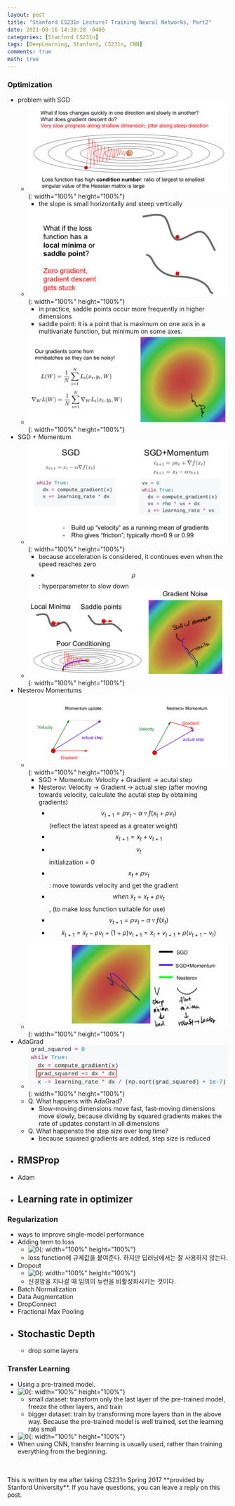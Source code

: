 ```yaml
---
layout: post
title: "Stanford CS231n Lecture7 Training Neural Networks, Part2"
date: 2021-08-16 14:38:28 -0400
categories: [Stanford CS231n]
tags: [DeepLearning, Stanford, CS231n, CNN]
comments: true
math: true
---
```


### Optimization
- problem with SGD
    - ![1](/images/cs231n/lec7/1.png){: width="100%" height="100%"}
        - the slope is small horizontally and steep vertically
    - ![2](/images/cs231n/lec7/2.png){: width="100%" height="100%"}
        - in practice, saddle points occur more frequently in higher dimensions
        - saddle point: it is a point that is maximum on one axis in a multivariate function, but minimum on some axes.
    - ![3](/images/cs231n/lec7/3.png){: width="100%" height="100%"}
- SGD + Momentum
    - ![4](/images/cs231n/lec7/4.png){: width="100%" height="100%"}
        - because acceleration is considered, it continues even when the speed reaches zero
        - $$\rho$$: hyperparameter to slow down
    - ![5](/images/cs231n/lec7/5.png){: width="100%" height="100%"} 
- Nesterov Momentums
    - ![6](/images/cs231n/lec7/6.png){: width="100%" height="100%"} 
        - SGD + Momentum: Velocity + Gradient -> acutal step
        - Nesterov: Velocity -> Gradient -> actual step (after moving towards velocity, calculate the acutal step by obtaining gradients)
            - $$v_{t+1} = \rho v_t - \alpha \triangledown f(x_t + \rho v_t)$$ (reflect the latest speed as a greater weight)
            - $$x_{t+1} = x_t + v_{t+1}$$
            - $$v_t$$ initialization = 0
            - $$x_t + \rho v_t$$: move towards velocity and get the gradient
            - $$when \ \tilde x_t = x_t + \rho v_t$$, (to make loss function suitable for use)
            - $$v_{t+1} = \rho v_t - \alpha \triangledown f(\tilde x_t)$$
            - $$\tilde x_{t+1} = \tilde x_t - \rho v_t + (1 + \rho) v_{t+1} = \tilde x_t + v_{t+1} + \rho(v_{t+1} - v_t)$$
    - ![7](/images/cs231n/lec7/7.png){: width="100%" height="100%"} 
- AdaGrad
    - ![8](/images/cs231n/lec7/8.png){: width="100%" height="100%"}
    - Q. What happens with AdaGrad?
        - Slow-moving dimensions move fast, fast-moving dimensions move slowly, because dividing by squared gradients makes the rate of updates constant in all dimensions 
    - Q. What happensto the step size over long time?
        - because squared gradients are added, step size is reduced 
- RMSProp
    -  
- Adam
- Learning rate in optimizer
    -  

### Regularization
- ways to improve single-model performance
- Adding term to loss
    - ![0](/images/cs231n/lec7/0.png){: width="100%" height="100%"}
    - loss function에 규제값을 붙여준다. 하지만 딥러닝에서는 잘 사용하지 않는다.
- Dropout
    - ![0](/images/cs231n/lec7/0.png){: width="100%" height="100%"} 
    - 신경망을 지나갈 때 임의의 뉴런을 비활성화시키는 것이다.
- Batch Normalization
- Data Augmentation
- DropConnect
- Fractional Max Pooling
- Stochastic Depth
    - 
    - drop some layers

### Transfer Learning
- Using a pre-trained model.
- ![0](/images/cs231n/lec7/0.png){: width="100%" height="100%"}
    - small dataset: transform only the last layer of the pre-trained model, freeze the other layers, and train
    - bigger dataset: train by transforming more layers than in the above way. Because the pre-trained model is well trained, set the learning rate small
- ![0](/images/cs231n/lec7/0.png){: width="100%" height="100%"}
- When using CNN, transfer learning is usually used, rather than training everything from the beginning.

<br/>
<br/>
This is written by me after taking CS231n Spring 2017 **provided by Stanford University**.
If you have questions, you can leave a reply on this post.